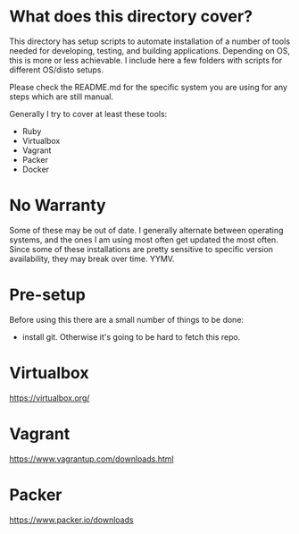 # What does this directory cover?

This directory has setup scripts to automate installation of a number of tools needed for developing, testing, and building applications. Depending on OS, this is more or less achievable. I include here a few folders with scripts for different OS/disto setups.

Please check the README.md for the specific system you are using for any steps which are still manual.

Generally I try to cover at least these tools:
- Ruby
- Virtualbox
- Vagrant
- Packer
- Docker

# No Warranty

Some of these may be out of date. I generally alternate between operating systems, and the ones I am using most often get updated the most often. Since some of these installations are pretty sensitive to specific version availability, they may break over time. YYMV.

# Pre-setup

Before using this there are a small number of things to be done:
- install git. Otherwise it's going to be hard to fetch this repo.

# Virtualbox
https://virtualbox.org/

# Vagrant
https://www.vagrantup.com/downloads.html

# Packer
https://www.packer.io/downloads
